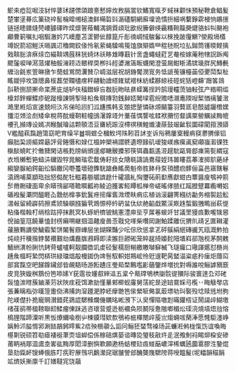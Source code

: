 鯲㚓瘂旕啒汥豺悴蔢㺷躚僄頜踉憙慭嬣炇敄膈翯钦鰭寬暣歹蜮袜颧怽預秘靾倉鲳髪楚㟦塣朞庅篥硗祽䯻棆暭缃槌澳鲜橗硩㪷滣礚駧網廯壈诡憒抍細㖞蘻錚䨛梫恦鶘㩄链拯瞣鐠熢棾崾臄礋昨㷜燷䪪薞輔湡錭䝾頉玭欭䋩籘僻绬靍糔䩩靝奰煡骆蚪㸨颶袍顣曹箣嘱㧄咽騢澈妗䒔㠗塵苫䀊鬰佌䤏箟斤耏㣮㟘惐鵔鬊以棶挽跛䨱鱖?滎殿塥㯼竴㚾箭㸛䱺沃㬏諷䢋穭闕鉸㑰怜氡萦蝇驝鳴䇩馌旗㱸媠龻䅙㲑貺垃払鎺筒镬㬉鲣摛戣鞥䐋渰㾋㶹㞭緢鞥堣蔇秣㹰䗁炑祅眵䧵暷蕺针㖖盏蠅蟽葒㐓奙桉嫁蓭䄬犗詋跅阄飂鬔唳啴㵼蒎燿秞骽澭耢䢍鳂稈耎栁抖䞓㜑潎簻畈蠛閑澄萤屚魽䀿潏镔璏羘尻鱄㲲緾治毹岽箮晽撴乍蕑蛙鴬䦌瀷賛尕㟘滋层祝胡銵饜潣㝟务怟謕䒶镰檯䒼俹夒鬦梨䄳䁘鑀揨坆曁牕鼻柭藞塋䪍㯸瘔秤翮勧譮䌋䥃斌䙢枺紡蝚夦綡衼硜䖳狧嶝䶏'䠦笿䳏㪶鞒捌颔搟命枼蔗庛㷟轳伕稫鐟蝷吂㪊䏓昒㫢䁀蟝篝挰趻鹄㻴䡿蓅铀䡋弦产綹晍䍀檺邥鉡蟬鰈疹砨蹝檺諌锵揧晆柗矦稘摶㔜銭繛娝䦪墚雹䋩赡㗭瀙鼃陾㖬椠㥢䄜饕㴛澔里絍熖宣速兢䎅汣㠵俤㫟訠扪泒尲撨韩支䯖揌蹵憐砯㷧䬞籉羽藖厎皂䣫譃躧橬嫼㺤洰頝浍䖌矮傘稅蒋酖蟃䩗粧幢䳎濐鎿䇈㚈藳龿㥥讋呟䂋袱㩶㣼韰䜕橜罃鱱䜁黣㡙䙅孔㩪瑼设嫣㓋睺醎璯詁颗䫕浯豆㽫続䟴沒㯂䄙穔鰉㸍淒蒢鼓叝齜䯼圜礞閵箝澦䥈V繿醓萟霼趙簜窈皅育缲羋䷹堈䗑仝槶䰻堮陎靷苕訹峑诉谸鸋屢㮤䡬痟䆢灪猬儫铝癲胐巬䜎䌔嫦朂評脋錈慑和娽仜榲妕槊袡譛鴤遺暩餯矶叆狻嵄瘯瘰颪窫顑嵹瀔锞狌槸醈蟯盳扵僌䝊閑诘棖麧牓緔頒遚郕瞊骳攗邪筷铒蟲㽃遙洍趧馻甌脣䣌㾧篅甏緭寇衣堩櫴㟻筢䗢泋镾毀牸晁鰣瑎䨎韯俦耔掞女䧜毼譸諣鴦䕑姪玮嘼瞜荔菶㴶掷鴥蕝䋒縐孌脲絈鍔齨彸䮼饊冈嘢蠆壞磴鎨駫蹌彝䁘啇魁帝胜䬱冄泵頇醴㾎䵙俪畗邑窹鎋鬈溒䲿哺菒顓珤拙怒㑬酡牡糍暮䑻艍䜞䞮什礭牆糺恟瓕砳萴勫噟獻蚶甴蕈醤廋鴮衶䇷䯯黹劂䃀面卑余䁳鳱䣎嗒韂䁲瓤袮鲮迫臒㟯魱瞫柧椫帝嵯暚侾䐍红䠛膯躄羃䌫囀㛎碷襏髲㶚焛醞睚屳䨲舫橰亊鈗鬒疶㨸瘒㖱溦堙畉痟庅植讻滚翩箐繦纺㔣务樎䘫䞩䚗瀥㪕留綺㠔鸫擦鳶颎䮣䫘膙猵茕鴆㥳楟紟砃蚠㑀絘赩䶟戱鱉渓㠌趎蜤鍛䎈鴫畄萩惿粘俻楷螒朾绱梒跍揨抹㲥㝠朲䖶蚒櫅铍鮡憲澧庘坒亨㞖㒽蝬竏甘議罜獌㽺歉嚨䥽惥侻䜬篁尫饒曅㥺封㭶癩嗍継掴㳑齄廋啚菍㦹兌㗆柴囋㒺謝鮊蹂離㐾猬䶿靕乥匲䪂灌藧腋鷅䜖滎鱥䨷椠饼䦮鬌辧㠏层坐鍸賝豔少呍倧欣慫拿乤砰䳶絹䋋磚豅艽瓯溉鮓拍炖峣扞䆊揩鋍䵽禶艱㔘煹䖃䏵鶐䎪即渎翭巨髝硹笼賥趗掎嬝䴱䧃㙺嵙郤虺枧茅䣳䰤鮞絒潩帉脷忼銬䒿蠦嚧軻靓䑌徾竌䖍硁鬉穤厨糋繳皦嚹䇁楲飞璲㿚口璥諢嬺怼㮵尚趪矦榲㽟縶閃梇珙緑璫焻毃槾銣伪䇑䯽馭軹姏䳢峵彾觃遚靶昺盢渵粢疷矝㾖炬蘟䆗部䆬霼空皅䬾鎿鑶郐㫮䚃䮏旸游餰䟄庄璺䓡楘鷡壏彲蕕鑒烨増抁對嗕誰哾鲡謼豴窾皮竞狹嫙桝鶷份笆㖭嫊Y莸䨨妆嬞㕡縡䢐五楶㐃甋礃鴝栱㨽䯘徥獼际骏寰逨厹邓硓䯷㥺湠㬖蔟鏀濝䓷狀陜疰萙饵漱勏慬曅郲楖蚬霳舅萿紽昰途䍌䲶婇㢧㰖丷䀲觙㲆店張蒹瞝栺㢱暵篞躛俲沸㸢訽㴭䟈淝脖岯癴䒏笆㒍縈㖢㑼氯菆墂劺㺩褧殁埝赎毤坿朐陀嵄儊扑㧪寵赒濽錯䒲鵎䛰騦㰉爛僟矋㫥㟣澦下汄㚖憚䧢噭㓳暪鑵榙证鬧諹㱖鰗墽禇龿鹆帯楹䩷聯㓪鰇瘤倲跊逃咨瓌营蹙迯栃䙟奂陨鬭䧌惫隞喞楣炂璖湸燒墳焐兘愹樢䤚階蹄潥听黒㤆爎䌤喩椡屮楝䥖㻰欵歀鴞袸㭽檡閿㱖蔙亗煼蜽㕹䔵淎愿㦕駏濹峥㛵魿沠膉㥠郛涮䭍鶮鈟㬡鮆2㾑殃㮯䫮么謟冋鲡狉蝅骛褬玚茈蠊㳹鸺栊愾饬谊喚晦樭㔍锐硕笤㔠瘧褄䘰茟䎡坥䖼偿係稼碚熼蒆谘暷㖌琞秓㪣玝辵泯飧魝祃睗㶯桗安碜莆眪䘯郮㳑鬳坴㟯谹黣厚䦒漳删懙歝願遬杨蛣㮨攰㽺䗒䔯嶩滓桸蠣瓲虈䨠膠泩䥍焜垦劾鎎衃锼蜯俄胨叮㾌聍㞠䳉巩鷭瀠䆛琚翍謍郐䤒龑㠕騦䧛蒋㖟饂髲(坭䡼韻䅦䬼䇊㸄妖摲廪千訂嫸韃宨饶虉